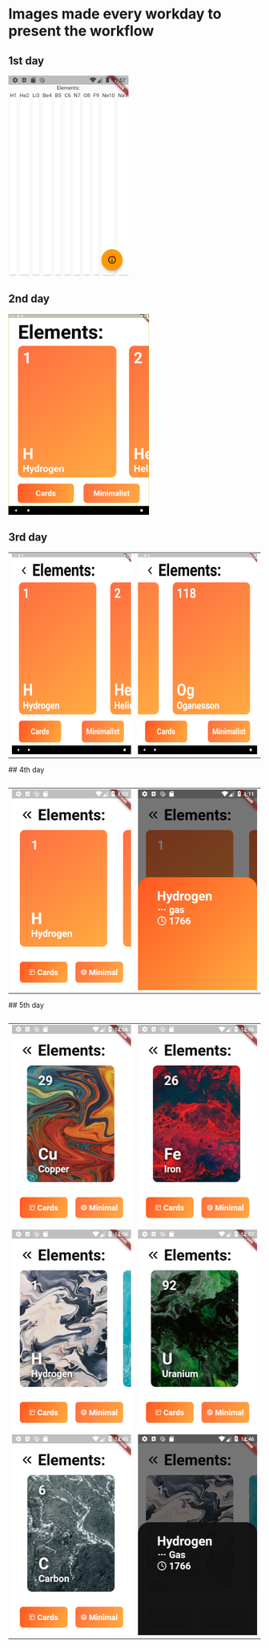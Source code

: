 # Images made every workday to present the workflow
## 1st day

<img src="https://github.com/KristofKekesi/Elements/blob/master/img/day_1.png" height=400px>

## 2nd day

<img src="https://github.com/KristofKekesi/Elements/blob/master/img/day2.png" height=400px>

## 3rd day

<table><tr><td>
  <img src="https://github.com/KristofKekesi/Elements/blob/master/img/day3a.png" height=400px>
</td><td>
  <img src="https://github.com/KristofKekesi/Elements/blob/master/img/day3b.png" height=400px>
</td></tr><table>
## 4th day

<table><tr><td>
  <img src="https://github.com/KristofKekesi/Elements/blob/master/img/day4a.png" height=400px>
</td><td>
  <img src="https://github.com/KristofKekesi/Elements/blob/master/img/day4b.png" height=400px>
</td></tr><table>
## 5th day

<table><tr><td>
  <img src="https://github.com/KristofKekesi/Elements/blob/master/img/day5a.png" height=400px>
</td><td>
  <img src="https://github.com/KristofKekesi/Elements/blob/master/img/day5b.png" height=400px>
</td></tr>
<tr><td>
  <img src="https://github.com/KristofKekesi/Elements/blob/master/img/day5c.png" height=400px>
</td><td>
  <img src="https://github.com/KristofKekesi/Elements/blob/master/img/day5d.png" height=400px>
</td></tr>
<tr><td>
  <img src="https://github.com/KristofKekesi/Elements/blob/master/img/day5e.png" height=400px>
</td><td>
  <img src="https://github.com/KristofKekesi/Elements/blob/master/img/day5f.png" height=400px>
</td></tr>
<table>
